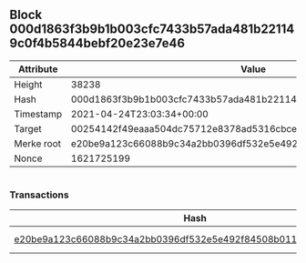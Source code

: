 ## Block 000d1863f3b9b1b003cfc7433b57ada481b221149c0f4b5844bebf20e23e7e46

Attribute | Value
--- | ---
Height | 38238
Hash | 000d1863f3b9b1b003cfc7433b57ada481b221149c0f4b5844bebf20e23e7e46
Timestamp | 2021-04-24T23:03:34+00:00
Target | 00254142f49eaaa504dc75712e8378ad5316cbcead634704b3734b6271167cc4
Merke root | e20be9a123c66088b9c34a2bb0396df532e5e492f84508b011e1b76cc862ec78
Nonce | 1621725199

```

```

### Transactions

Hash | Amount
--- | ---
[e20be9a123c66088b9c34a2bb0396df532e5e492f84508b011e1b76cc862ec78](e20be9a123c66088b9c34a2bb0396df532e5e492f84508b011e1b76cc862ec78.md) | 10.00000000 SKEPTI 
